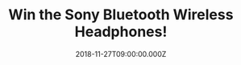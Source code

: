 ---
campaign-uuid: "c-99a870c3-63b9-4f67-8926-84a56d199f76"
type: "Competition"
category: "Technology"
date: "2018-11-27T09:00:00.000Z"
end-date: "2018-12-27T23:59:00.000Z"
disable-form: false
is_promoted: true
has_entry_page: true
title: "Win the Sony Bluetooth Wireless Headphones!"
competition-description: "<p>Dance like nobody’s watching with the Wireless Bluetooth\
  \ Headphones. We are giving away the amazing Sony Bluetooth Wireless Headphones\
  \ to one of our lucky members to win and enjoy their fav tunes anywhere! Connect\
  \ to a selected smartphone with One-touch listening via NFC, then move freely and\
  \ easily wherever you are without tangles or discomfort. Soft, cushioned earpads\
  \ absorb the pressure so that you can listen for longer.</p>\r\n<p>Does it sound\
  \ good? Click below for a chance to win!</p>"
hero-header: "Win the Sony Bluetooth Wireless Headphones!"
terms-confirmation: "N/A"
banner-img: "https://assets.expresslyapp.com/asset-12e4ea35-a481-4bde-ba70-f77c47f05b50.jpg"
logo-left-href: "http://sony.co.uk"
logo-left-image: "https://assets.expresslyapp.com/asset-6293aa87-5815-4f15-b976-af08f7633522.jpg"
logo-left-title: "Sony"
bg-image-hero: "https://assets.expresslyapp.com/asset-f4ad6a4d-d362-4d50-b73d-727a6ed9ad2c.jpg"
bg-image-first: "https://assets.expresslyapp.com/asset-60d5fe31-832a-491a-ac08-8fdde79b987f.jpg"
bg-image-second: "https://assets.expresslyapp.com/asset-60bb0bec-fa69-4304-af09-9fbae926947c.jpg"
bg-image-third: "https://assets.expresslyapp.com/asset-a0a9b44a-458b-40fb-a21b-52179347463d.jpg"
section1-content: "<p>Wirelessly stream your favourite tracks with Bluetooth. Pair\
  \ your smartphone or tablet with these Bluetooth-enabled headphones and you can\
  \ enjoy your music and even control playlists and volume right from your device.</p>\r\
  \n<p>Why wait when you could be listening? Plug in your headphones via the supplied\
  \ USB cable and get up to ten hours of playback from only one hour of charging.</p>"
section2-content: "<p>Listen longer with 30 hours’ wireless playback! Keep your tunes\
  \ playing throughout the day. A built-in Li-ion battery delivers approximately thirty\
  \ hours of power and is rechargeable via USB and take them anywhere you go. A swivel\
  \ folding design makes it easy to store them when not in use or while traveling.\
  \ The earcups swivel flat for easy packing in a suitcase or slipping into a bag.</p>"
section3-content: "<p>PLUS many more features for you to discover: NFC One-touch for\
  \ instant connectivity, Hear it all with 30 mm drivers…. If this sound like the\
  \ perfect gift, think no more and enter the form below for a chance to win them!</p>\r\
  \n<p>Get ready to stand out anywhere you go with the brand new Sony Wireless Headphones!\
  \ Good luck!</p>"
entry-title: "Win the Sony Bluetooth Wireless Headphones!"
entry-content: "Enter the draw to win the Sony Bluetooth Wireless Headphones before\
  \ 23:59 on 27th of December 2018."
has-winner: false
prize-description: "Sony Bluetooth Wireless Headphones"
special-conditions: "Multiple entries are allowed up to one every day.\r\nThis competition\
  \ is also available on: http://club.expressly.io/competitons/sony-bluetooth-wireless-headphones"
---